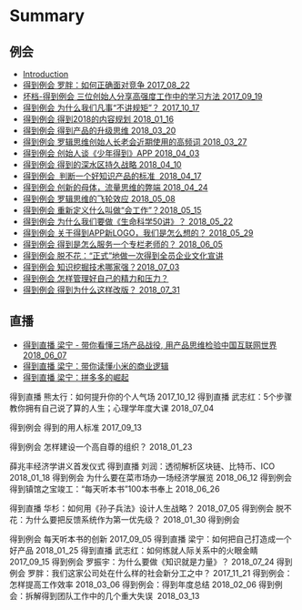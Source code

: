 # Summary

## 例会
* [Introduction](README.md)
* [得到例会   罗胖：如何正确面对竞争  2017_08_22](2017-08-22.md)
* [坏档-得到例会  三位创始人分享高强度工作中的学习方法  2017_09_19](2017-09-19.md)
* [得到例会  为什么我们凡事“不讲规矩”？   2017_10_17](2017-10-17.md)
* [得到例会   得到2018的内容规划  2018_01_16](2018-01-16.md)
* [得到例会  得到产品的升级思维  2018_03_20](2018-03-20.md)
* [得到例会  罗辑思维创始人长老会近期使用的高频词  2018_03_27](2018-03-27.md)
* [得到例会  创始人谈《少年得到》APP   2018_04_03](2018-04-03.md)
* [得到例会  得到的深水区持久战略   2018_04_10](2018-04-10.md)
* [得到例会  判断一个好知识产品的标准  2018_04_17](2018-04-17.md)
* [得到例会  创新的母体，流量思维的弊端  2018_04_24](2018-04-24.md)
* [得到例会  罗辑思维的飞轮效应  2018_05_08](2018-05-08.md)
* [得到例会  重新定义什么叫做“会工作”？2018_05_15](2018-05-15.md)
* [得到例会  为什么我们要做《生命科学50讲》？ 2018_05_22](2018-05-22.md)
* [得到例会  关于得到APP新LOGO，我们是怎么想的？ 2018_05_29](2018-05-29.md)
* [得到例会  得到是怎么服务一个专栏老师的？  2018_06_05](2018-06-05.md)
* [得到例会  脱不花：“正式”地做一次得到全员企业文化宣讲](2018-06-19.md)
* [得到例会  知识挖掘技术哪家强？2018_07_03](2018-07-03.md)
* [得到例会  怎样管理好自己的精力和压力？](2018-07-17.md)
* [得到例会  得到为什么这样改版？  2018_07_31](2018-07-31.md)

## 直播


* [得到直播  梁宁 - 带你看懂三场产品战役, 用产品思维检验中国互联网世界 2018_06_07](2018-06-07.md)
* [得到直播  梁宁：带你读懂小米的商业逻辑](2018-07-12.md)
* [得到直播  梁宁：拼多多的崛起](2018-08-02.md)



得到直播   熊太行：如何提升你的个人气场  2017_10_12
得到直播  武志红：5个步骤教你拥有自己说了算的人生；心理学年度大课   2018_07_04

得到例会  得到的用人标准  2017_09_13






得到例会  怎样建设一个高自尊的组织？ 2018_01_23

   薛兆丰经济学讲义首发仪式
得到直播  刘润：透彻解析区块链、比特币、ICO  2018_01_18
得到例会  为什么要在菜市场办一场经济学展览  2018_06_12
得到例会  得到镇馆之宝竣工：“每天听本书”100本书奉上  2018_06_26


得到直播  华杉：如何用《孙子兵法》设计人生战略？  2018_07_05
得到例会  脱不花：为什么要把反馈系统作为第一优先级？ 2018_01_30
得到例会

得到例会 每天听本书的创新  2017_09_05
得到直播 梁宁：如何把自己打造成一个好产品  2018_01_25
得到直播 武志红：如何练就人际关系中的火眼金睛  2017_09_15
得到例会 罗振宇：为什么要做《知识就是力量》？  2018_07_24
得到例会 罗胖：我们这家公司处在什么样的社会新分工之中？ 2017_11_21
得到例会：  怎样提高工作效率 2018_03_06
得到例会：得到年度总结  2018_02_06
得到例会：拆解得到团队工作中的几个重大失误  2018_03_13
